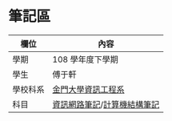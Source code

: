 # 筆記區

欄位 | 內容
-----|--------
學期 | 108 學年度下學期
學生 |  傅于軒
學校科系 | [金門大學資訊工程系](https://www.nqu.edu.tw/educsie/index.php)
科目 | [資訊網路筆記](https://github.com/FUYUHSUAN/note/tree/master/108-2%E8%B3%87%E8%A8%8A%E7%B6%B2%E8%B7%AF)/[計算機結構筆記]()
